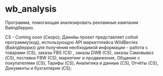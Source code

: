 # wb_analysis
Программа, помогающая анализировать рекламные кампании Вайлдберриз.  

CS - Coming soon (Скоро);
Даннйы проект представляет собой программу(код), использующую API маркетплейса WildBerries (Вайлдберриз) для получения необходимой информации - работа с товарами (CS), заказы FBS (CS) , заказы DWB (CS), заказы Самовывоз (CS), поставки FBW (CS), маркетинг и продвижение, Общение с покупателями (CS), Тарифы (CS), Аналитика и данные (CS), Отчёты (CS), Документы и бухгалтерия (CS);
